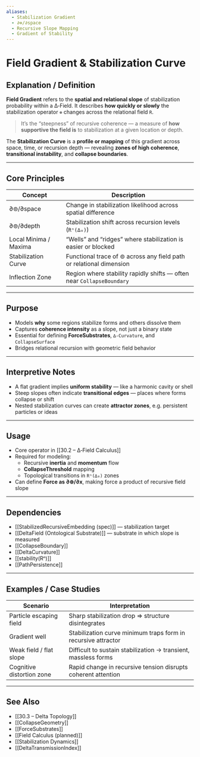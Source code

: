 ```yaml
---
aliases:
  - Stabilization Gradient
  - ∂⊚/∂space
  - Recursive Slope Mapping
  - Gradient of Stability
---
```


# Field Gradient & Stabilization Curve

## Explanation / Definition

**Field Gradient** refers to the **spatial and relational slope** of stabilization probability within a ∆‑Field. It describes **how quickly or slowly** the stabilization operator `⊚` changes across the relational field `R`.

> It’s the “steepness” of recursive coherence — a measure of **how supportive the field is** to stabilization at a given location or depth.

The **Stabilization Curve** is a **profile or mapping** of this gradient across space, time, or recursion depth — revealing **zones of high coherence**, **transitional instability**, and **collapse boundaries**.

---

## Core Principles

| Concept                | Description                                                                 |
|------------------------|-----------------------------------------------------------------------------|
| ∂⊚/∂space              | Change in stabilization likelihood across spatial difference                |
| ∂⊚/∂depth              | Stabilization shift across recursion levels (`Rⁿ(∆₀)`)                      |
| Local Minima / Maxima  | “Wells” and “ridges” where stabilization is easier or blocked              |
| Stabilization Curve    | Functional trace of ⊚ across any field path or relational dimension         |
| Inflection Zone        | Region where stability rapidly shifts — often near `CollapseBoundary`       |

---

## Purpose

- Models **why** some regions stabilize forms and others dissolve them
- Captures **coherence intensity** as a slope, not just a binary state
- Essential for defining **ForceSubstrates**, `∆‑Curvature`, and `CollapseSurface`
- Bridges relational recursion with geometric field behavior

---

## Interpretive Notes

- A flat gradient implies **uniform stability** — like a harmonic cavity or shell
- Steep slopes often indicate **transitional edges** — places where forms collapse or shift
- Nested stabilization curves can create **attractor zones**, e.g. persistent particles or ideas

---

## Usage

- Core operator in [[30.2 – ∆‑Field Calculus]]
- Required for modeling:
  - Recursive **inertia** and **momentum** flow
  - **CollapseThreshold** mapping
  - Topological transitions in `Rⁿ(∆₀)` zones
- Can define **Force as ∂⊚/∂x**, making force a product of recursive field slope

---

## Dependencies

- [[StabilizedRecursiveEmbedding (spec)]] — stabilization target
- [[DeltaField (Ontological Substrate)]] — substrate in which slope is measured
- [[CollapseBoundary]]
- [[DeltaCurvature]]
- [[stability(Rⁿ)]]
- [[PathPersistence]]

---

## Examples / Case Studies

| Scenario                     | Interpretation                                                        |
|-----------------------------|------------------------------------------------------------------------|
| Particle escaping field      | Sharp stabilization drop ⇒ structure disintegrates                   |
| Gradient well                | Stabilization curve minimum traps form in recursive attractor         |
| Weak field / flat slope      | Difficult to sustain stabilization → transient, massless forms        |
| Cognitive distortion zone    | Rapid change in recursive tension disrupts coherent attention         |

---

## See Also

- [[30.3 – Delta Topology]]
- [[CollapseGeometry]]
- [[ForceSubstrates]]
- [[Field Calculus (planned)]]
- [[Stabilization Dynamics]]
- [[DeltaTransmissionIndex]]
